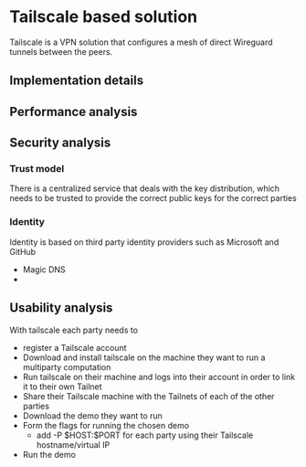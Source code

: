 # Tailscale based solution

Tailscale is a VPN solution that configures a mesh of direct Wireguard tunnels between the peers.  

## Implementation details


## Performance analysis

## Security analysis

### Trust model

There is a centralized service that deals with the key distribution, which needs to be trusted to provide the correct public keys for the correct parties

### Identity

Identity is based on third party identity providers such as Microsoft and GitHub

- Magic DNS
- 
## Usability analysis

With tailscale each party needs to

- register a Tailscale account
- Download and install tailscale on the machine they want to run a multiparty computation
- Run tailscale on their machine and logs into their account in order to link it to their own Tailnet
- Share their Tailscale machine with the Tailnets of each of the other parties
- Download the demo they want to run
- Form the flags for running the chosen demo
	- add -P \$HOST:\$PORT for each party using their Tailscale hostname/virtual IP
- Run the demo




